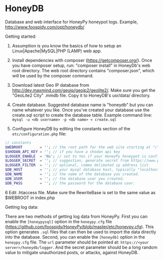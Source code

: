 HoneyDB
=======

Database and web interface for HoneyPy honeypot logs. Example, http://www.foospidy.com/opt/honeydb/


Getting started:

1. Assumption is you know the basics of how to setup an Linux|Apache|MySQL|PHP (LAMP) web app.

2. Install dependencies with composer (https://getcomposer.org/). Once you have composer setup, run: "composer install" in HoneyDb's web root directory. The web root directory contains "composer.json", which will be used by the composer command.

3. Download latest Geo IP database from http://dev.maxmind.com/geoip/geoip2/geolite2/. Make sure you get the "GeoLite2 City" .mmdb file. Copy it to HoneyDB's usr/data/ directory.

4. Create database. Suggested database name is "honeydb" but you can name whatever you like. Once you've created your database use the create.sql script to create the database table. Example command line:
`mysql -u <db username> -p <db name> < create.sql`

5. Configure HoneyDB by editing the constants section of the `etc/configuration.php` file:
```php
// constants
$WEBROOT        = ''; // the root path for the web site starting at "/"
$SHODAN_API_KEY = ''; // if you have a shodan api key
$LOGGER_ENABLE  = 'No'; // set to Yes if your HoneyPy honeypot is configured to post logs to the web logger.
$LOGGER_SECRET  = ''; // suggestion, generate secret from https://www.grc.com/passwords.htm
$LOGGER_FILTER  = ''; // optional, comma delimated ip address list.
$DB_HOST        = ''; // your mysql database host, typically "localhost"
$DB_NAME        = ''; // the name of the database you created.
$DB_USER        = ''; // the database user you created.
$DB_PASS        = ''; // the password for the database user.

```

6 Edit .htaccess file. Make sure the RewriteBase is set to the same value as $WEBROOT in index.php

Getting log data:

There are two methods of getting log data from HoneyPy. First you can enable the `[honeypysql]` option in the `honeypy.cfg` file (https://github.com/foospidy/HoneyPy/blob/master/etc/honeypy.cfg). This option generates `.sql` files that can then be used to import the data directly into the database. Second, you can enable the `[honeydb]` option in the `honeypy.cfg` file. The `url` parameter should be pointed at: `https://<your server>/honeydb/logger`. And the secret parameter should be a long random value to mitigate unauthorized posts, or attacks, against HoneyDB.
